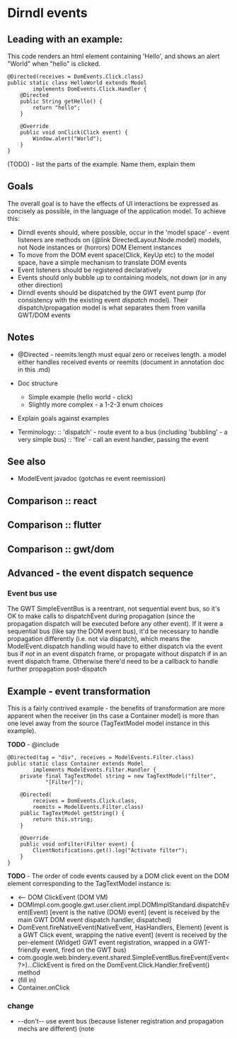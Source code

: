 # Dirndl events

<!-- @javadoc-include -->

## Leading with an example:

This code renders an html element containing 'Hello', and shows an alert "World" when "hello" is clicked.

```
@Directed(receives = DomEvents.Click.class)
public static class HelloWorld extends Model
		implements DomEvents.Click.Handler {
	@Directed
	public String getHello() {
		return "hello";
	}

	@Override
	public void onClick(Click event) {
		Window.alert("World");
	}
}
```

(TODO) - list the parts of the example. Name them, explain them

## Goals

The overall goal is to have the effects of UI interactions be expressed as concisely as possible, in the language of the 
application model. To achieve this: 

* Dirndl events should, where possible, occur in the 'model space' - event listeners are methods on {@link DirectedLayout.Node.model} 
  models, not Node instances or (horrors) DOM Element instances
* To move from the DOM event space(Click, KeyUp etc) to the model space, have a simple mechanism to translate DOM events
* Event listeners should be registered declaratively
* Events should only bubble up to containing models, not down (or in any other direction)
* Dirndl events should be dispatched by the GWT event pump (for consistency with the existing event *dispatch* model). Their dispatch/propagation model is what separates them from vanilla GWT/DOM events
  
## Notes

* @Directed -  reemits.length must equal zero or receives length. a model either handles received events or reemits (document in annotation
 doc in this .md)
 
* Doc structure
  * Simple example (hello world - click)
  * Slightly more complex - a 1-2-3 enum choices

* Explain goals against examples

* Terminology:
 :: 'dispatch' - route event to a bus (including 'bubbling' - a very simple bus)
 :: 'fire' - call an event handler, passing the event

## See also
* ModelEvent javadoc (gotchas re event reemission)

## Comparison :: react

## Comparison :: flutter

## Comparison :: gwt/dom

## Advanced - the event dispatch sequence

### Event bus use

The GWT SimpleEventBus is a reentrant, not sequential event bus, so it's OK to make calls to dispatchEvent during propagation (since 
the propagation dispatch will be executed before any other event). If it were a sequential bus (like say the DOM event bus), 
it'd be necessary to handle propagation differently (i.e. not via dispatch), which means the ModelEvent.dispatch handling would 
have to either dispatch via the event bus if *not* in an event dispatch frame, or propagate without dispatch if in an event dispatch frame. 
Otherwise there'd need to be a callback to handle further propagation post-dispatch

## Example - event transformation

This is a fairly contrived example - the benefits of transformation are more apparent when the receiver (in ths case a Container model) 
is more than one level away from the source (TagTextModel model instance in this example). 

**TODO** - @include

```
@Directed(tag = "div", receives = ModelEvents.Filter.class)
public static class Container extends Model
		implements ModelEvents.Filter.Handler {
	private final TagTextModel string = new TagTextModel("filter",
			"[Filter]");

	@Directed(
		receives = DomEvents.Click.class,
		reemits = ModelEvents.Filter.class)
	public TagTextModel getString() {
		return this.string;
	}

	@Override
	public void onFilter(Filter event) {
		ClientNotifications.get().log("Activate filter");
	}
}

```

**TODO** - 
The order of code events caused by a DOM click event on the DOM element corresponding to the TagTextModel instance is:

* <div> <-- DOM ClickEvent (DOM VM)
* DOMImpl.com.google.gwt.user.client.impl.DOMImplStandard.dispatchEvent(Event) [event is the native (DOM) event]
(event is received by the main GWT DOM event dispatch handler, dispatched)
* DomEvent.fireNativeEvent(NativeEvent, HasHandlers, Element) [event is a GWT Click event, wrapping the native event]
(event is received by the per-element (Widget) GWT event registration, wrapped in a GWT-friendly event, fired on the GWT bus)
* com.google.web.bindery.event.shared.SimpleEventBus.fireEvent(Event<?>)...ClickEvent is fired on the DomEvent.Click.Handler.fireEvent() method
* (fill in)
* Container.onClick


### change

* --don't-- use event bus (because listener registration and propagation mechs are different) (note 

